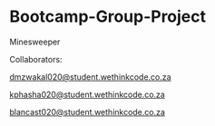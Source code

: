 # Bootcamp-Group-Project
Minesweeper

Collaborators:

dmzwakal020@student.wethinkcode.co.za

kphasha020@student.wethinkcode.co.za

blancast020@student.wethinkcode.co.za
